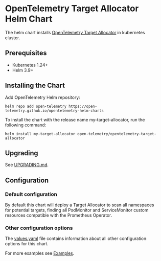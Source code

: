# OpenTelemetry Target Allocator Helm Chart

The helm chart installs [OpenTelemetry Target Allocator](https://github.com/open-telemetry/opentelemetry-operator/tree/main/cmd/otel-allocator)
in kubernetes cluster.

## Prerequisites

- Kubernetes 1.24+
- Helm 3.9+

## Installing the Chart

Add OpenTelemetry Helm repository:

```console
helm repo add open-telemetry https://open-telemetry.github.io/opentelemetry-helm-charts
```

To install the chart with the release name my-target-allocator, run the following command:

```console
helm install my-target-allocator open-telemetry/opentelemetry-target-allocator
```

## Upgrading

See [UPGRADING.md](UPGRADING.md).

## Configuration

### Default configuration

By default this chart will deploy a Target Allocator to scan all namespaces for potential targets, finding all PodMonitor and ServiceMonitor custom resources compatible with the Prometheus Operator.

### Other configuration options

The [values.yaml](./values.yaml) file contains information about all other configuration
options for this chart.

For more examples see [Examples](examples).
